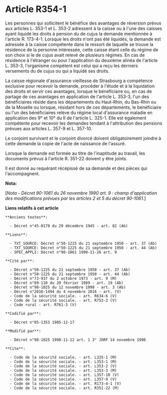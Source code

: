 # Article R354-1

Les personnes qui sollicitent le bénéfice des avantages de réversion prévus aux articles L. 353-1 et L. 353-2 adressent à la
caisse ou à l'une des caisses ayant liquidé les droits à pension du de cujus la demande mentionnée à l'article R. 173-4-1.
Lorsque les droits n'ont pas été liquidés, la demande est adressée à la caisse compétente dans le ressort de laquelle se
trouve la résidence de la personne intéressée, cette caisse étant celle du régime de son choix si le de cujus avait relevé de
plusieurs régimes. En cas de résidence à l'étranger ou pour l'application du deuxième alinéa de l'article L. 353-3,
l'organisme compétent est celui qui a reçu les derniers versements du de cujus ou qui a liquidé ses droits.

La caisse régionale d'assurance vieillesse de Strasbourg a compétence exclusive pour recevoir la demande, procéder à l'étude
et à la liquidation des droits et servir ces avantages, lorsque le bénéficiaire ou, en cas de partage de ces avantages en
application de l'article L. 353-3, l'un des bénéficiaires réside dans les départements du Haut-Rhin, du Bas-Rhin ou de la
Moselle ou lorsque, résidant hors de ces départements, le bénéficiaire ou l'un des bénéficiaires relève du régime local
d'assurance maladie en application des 9° et 10° du II de l'article L. 325-1. Elle est également compétente pour recevoir les
demandes tendant à l'attribution des pensions prévues aux articles L. 357-9 et L. 357-10.

Le conjoint survivant et le conjoint divorcé doivent obligatoirement joindre à cette demande la copie de l'acte de naissance
de l'assuré. 

Lorsque la demande est formée au titre de l'inaptitude au travail, les documents prévus à l'article R. 351-22 doivent y être
joints.

Il est donné au requérant récépissé de sa demande et des pièces qui l'accompagnent.

**Nota:**

[*Nota - Décret 90-1061 du 26 novembre 1990 art. 9 : champ d'application des modifications prévues par les articles 2 et 5 du
décret 90-1061.*]

**Liens relatifs à cet article**

	**Anciens textes**:

	  - Décret n°45-0179 du 29 décembre 1945 - art. 82 (Ab)

	**Liens**:

	  - TXT_SOURCE: Décret n°50-1225 du 21 septembre 1950 - art. 37 (Ab)
	  - TXT_SOURCE: Décret n°50-1225 du 21 septembre 1950 - art. 44 (Ab)
	  - SPEC_APPLI: Décret n°90-1061 1990-11-26 art. 9

	**Cité par**:

	  - Décret n°50-1225 du 21 septembre 1950 - art. 37 (Ab)
	  - Décret n°50-1225 du 21 septembre 1950 - art. 44 (Ab)
	  - Décret n°73-937 du 2 octobre 1973 - art. 9 (M)
	  - Décret n°89-110 du 20 février 1989 - art. 19 (Ab)
	  - Décret n°98-1025 du 12 novembre 1998 - art. 3 (Ab)
	  - Décret n°2016-1494 du 4 novembre 2016 - art. (V)
	  - Code de la sécurité sociale. - art. R634-6 (V)
	  - Code de la sécurité sociale. - art. R753-2 (V)
	  - Code rural - art. R761-3 (V)

	**Codifié par**:

	  - Décret n°85-1353 1985-12-17

	**Modifié par**:

	  - Décret n°98-1025 1998-11-12 art. 1 3° JORF 14 novembre 1998

	**Cite**:

	  - Code de la sécurité sociale. - art. L325-1 (M)
	  - Code de la sécurité sociale. - art. L353-1 (M)
	  - Code de la sécurité sociale. - art. L353-2 (V)
	  - Code de la sécurité sociale. - art. L353-3 (M)
	  - Code de la sécurité sociale. - art. L357-10 (V)
	  - Code de la sécurité sociale. - art. L357-9 (V)
	  - Code de la sécurité sociale. - art. R173-4-1 (V)
	  - Code de la sécurité sociale. - art. R351-22 (M)
